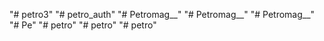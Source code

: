 "# petro3" 
"# petro_auth" 
"# Petromag__" 
"# Petromag__" 
"# Petromag__" 
"# Pe" 
"# petro" 
"# petro" 
"# petro" 

